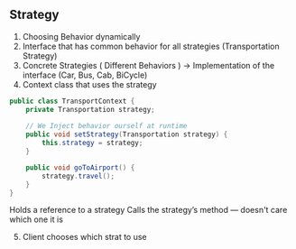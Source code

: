 ## Strategy
1. Choosing Behavior dynamically  
2. Interface that has common behavior for all strategies (Transportation Strategy)
3. Concrete Strategies ( Different Behaviors ) -> Implementation of the interface (Car, Bus, Cab, BiCycle)
4. Context class that uses the strategy
```Java
public class TransportContext {
    private Transportation strategy;
     
    // We Inject behavior ourself at runtime
    public void setStrategy(Transportation strategy) {
        this.strategy = strategy;
    }

    public void goToAirport() {
        strategy.travel();
    }
}
```
Holds a reference to a strategy
Calls the strategy’s method — doesn't care which one it is

5. Client chooses which strat to use